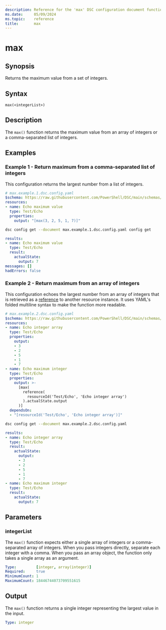 ```yaml
---
description: Reference for the 'max' DSC configuration document function
ms.date:     05/09/2024
ms.topic:    reference
title:       max
---
```


# max

## Synopsis

Returns the maximum value from a set of integers.

## Syntax

```Syntax
max(<integerList>)
```

## Description

The `max()` function returns the maximum value from an array of integers or a comma-separated list
of integers.

## Examples

### Example 1 - Return maximum from a comma-separated list of integers

This configuration returns the largest number from a list of integers.

```yaml
# max.example.1.dsc.config.yaml
$schema: https://raw.githubusercontent.com/PowerShell/DSC/main/schemas/2024/04/config/document.json
resources:
- name: Echo maximum value
  type: Test/Echo
  properties:
    output: "[max(3, 2, 5, 1, 7)]"
```

```bash
dsc config get --document max.example.1.dsc.config.yaml config get
```

```yaml
results:
- name: Echo maximum value
  type: Test/Echo
  result:
    actualState:
      output: 7
messages: []
hadErrors: false
```

### Example 2 - Return maximum from an array of integers

This configuration echoes the largest number from an array of integers that is retrieved as a
[reference][01] to another resource instance. It uses YAML's folded multiline syntax to make the
function more readable.

```yaml
# max.example.2.dsc.config.yaml
$schema: https://raw.githubusercontent.com/PowerShell/DSC/main/schemas/2024/04/config/document.json
resources:
- name: Echo integer array
  type: Test/Echo
  properties:
    output:
    - 3
    - 2
    - 5
    - 1
    - 7
- name: Echo maximum integer
  type: Test/Echo
  properties:
    output: >-
      [max(
        reference(
          resourceId('Test/Echo', 'Echo integer array')
        ).actualState.output
      )]
  dependsOn:
  - "[resourceId('Test/Echo', 'Echo integer array')]"
```

```bash
dsc config get --document max.example.2.dsc.config.yaml
```

```yaml
results:
- name: Echo integer array
  type: Test/Echo
  result:
    actualState:
      output:
      - 3
      - 2
      - 5
      - 1
      - 7
- name: Echo maximum integer
  type: Test/Echo
  result:
    actualState:
      output: 7
```

## Parameters

### integerList

The `max()` function expects either a single array of integers or a comma-separated array of
integers. When you pass integers directly, separate each integer with a comma. When you pass an
array object, the function only takes a single array as an argument.

```yaml
Type:         [integer, array(integer)]
Required:     true
MinimumCount: 1
MaximumCount: 18446744073709551615
```

## Output

The `max()` function returns a single integer representing the largest value in the input.

```yaml
Type: integer
```

<!-- Link reference definitions -->
[01]: ./reference.md
